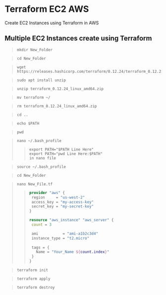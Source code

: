 # Terraform EC2 AWS
 Create EC2 Instances using Terraform in AWS

 ## Multiple EC2 Instances create using Terraform
 
>```
>mkdir New_Folder
>```

>```
>cd New_Folder
>```

> ```
> wget https://releases.hashicorp.com/terraform/0.12.24/terraform_0.12.24_linux_amd64.zip
> ```

>```
>sudo apt install unzip
>```

>```
>unzip terraform_0.12.24_linux_amd64.zip
>```

>```
> mv terraform ~/
>```

>```
>rm terraform_0.12.24_linux_amd64.zip 
>```

>```
>cd ..
>```

>```
>echo $PATH
>```

>```
>pwd
>```

>```
>nano ~/.bash_profile
>```
>
>>```
>>export PATH="$PATH Line Here"
>>export PATH="pwd Line Here:$PATH"
>>in nano file
>>```

>```
>source ~/.bash_profile
>```

>```
>cd New_Folder
>```

>```
>nano New_File.tf
>```
>
>> ```terraform
>> provider "aws" {
>>  region     = "us-west-2"
>>  access_key = "my-access-key"
>>  secret_key = "my-secret-key"
>>}
>>
>>resource "aws_instance" "aws_server" {
>>  count = 3
>>
>>  ami           = "ami-a1b2c3d4"
>>  instance_type = "t2.micro"
>>  
>>  tags = {
>>    Name = "Your_Name ${count.index}"
>>  }
>>}
>> ```

>```
>terraform init
>```

>```
>terraform apply
>```

>```
> terraform destroy
>```
